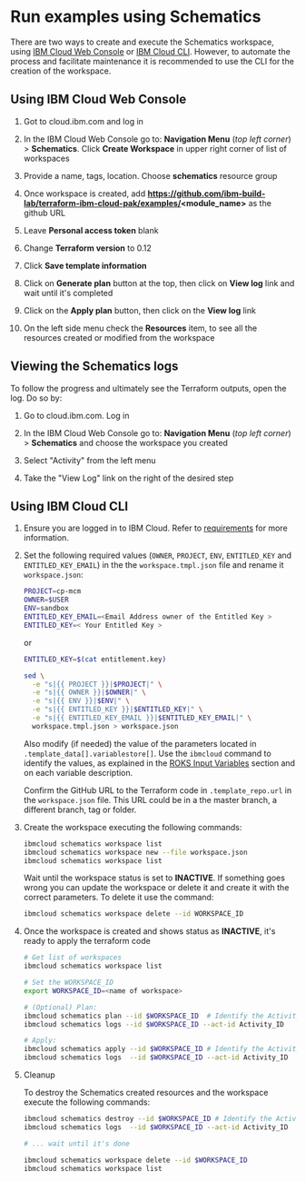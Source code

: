 # Run examples using Schematics

There are two ways to create and execute the Schematics workspace, using [IBM Cloud Web Console](#using-ibm-cloud-web-console) or [IBM Cloud CLI](#using-ibm-cloud-cli). However, to automate the process and facilitate maintenance it is recommended to use the CLI for the creation of the workspace.

## Using IBM Cloud Web Console

1. Got to cloud.ibm.com and log in

2. In the IBM Cloud Web Console go to: **Navigation Menu** (_top left corner_) > **Schematics**. Click **Create Workspace** in upper right corner of list of workspaces

3. Provide a name, tags, location. Choose **schematics** resource group

4. Once workspace is created, add **https://github.com/ibm-build-lab/terraform-ibm-cloud-pak/examples/<module_name>** as the github URL

5. Leave **Personal access token** blank

6. Change **Terraform version** to 0.12

7. Click **Save template information**

8. Click on **Generate plan** button at the top, then click on **View log** link and wait until it's completed

9. Click on the **Apply plan** button, then click on the **View log** link

10. On the left side menu check the **Resources** item, to see all the resources created or modified from the workspace

## Viewing the Schematics logs

To follow the progress and ultimately see the Terraform outputs, open the log. Do so by:

1. Go to cloud.ibm.com. Log in

2. In the IBM Cloud Web Console go to: **Navigation Menu** (_top left corner_) > **Schematics** and choose the workspace you created

3. Select "Activity" from the left menu

4. Take the "View Log" link on the right of the desired step

## Using IBM Cloud CLI

1. Ensure you are logged in to IBM Cloud. Refer to [requirements](./README.md#requirements) for more information.

2. Set the following required values (`OWNER`, `PROJECT`, `ENV`, `ENTITLED_KEY` and `ENTITLED_KEY_EMAIL`) in the the `workspace.tmpl.json` file and rename it `workspace.json`:

   ```bash
   PROJECT=cp-mcm
   OWNER=$USER
   ENV=sandbox
   ENTITLED_KEY_EMAIL=<Email Address owner of the Entitled Key >
   ENTITLED_KEY=< Your Entitled Key >
   ```

   or

   ```bash
   ENTITLED_KEY=$(cat entitlement.key)

   sed \
     -e "s|{{ PROJECT }}|$PROJECT|" \
     -e "s|{{ OWNER }}|$OWNER|" \
     -e "s|{{ ENV }}|$ENV|" \
     -e "s|{{ ENTITLED_KEY }}|$ENTITLED_KEY|" \
     -e "s|{{ ENTITLED_KEY_EMAIL }}|$ENTITLED_KEY_EMAIL|" \
     workspace.tmpl.json > workspace.json
   ```

   Also modify (if needed) the value of the parameters located in `.template_data[].variablestore[]`. Use the `ibmcloud` command to identify the values, as explained in the [ROKS Input Variables](#roks-input-variables) section and on each variable description.

   Confirm the GitHub URL to the Terraform code in `.template_repo.url` in the `workspace.json` file. This URL could be in a the master branch, a different branch, tag or folder.

3. Create the workspace executing the following commands:

   ```bash
   ibmcloud schematics workspace list
   ibmcloud schematics workspace new --file workspace.json
   ibmcloud schematics workspace list
   ```

   Wait until the workspace status is set to **INACTIVE**. If something goes wrong you can update the workspace or delete it and create it with the correct parameters. To delete it use the command:

   ```bash
   ibmcloud schematics workspace delete --id WORKSPACE_ID
   ```

4. Once the workspace is created and shows status as **INACTIVE**, it's ready to apply the terraform code

   ```bash
   # Get list of workspaces
   ibmcloud schematics workspace list

   # Set the WORKSPACE_ID
   export WORKSPACE_ID=<name of workspace>

   # (Optional) Plan:
   ibmcloud schematics plan --id $WORKSPACE_ID  # Identify the Activity_ID
   ibmcloud schematics logs --id $WORKSPACE_ID --act-id Activity_ID

   # Apply:
   ibmcloud schematics apply --id $WORKSPACE_ID # Identify the Activity_ID
   ibmcloud schematics logs  --id $WORKSPACE_ID --act-id Activity_ID
   ```

5. Cleanup

   To destroy the Schematics created resources and the workspace execute the following commands:

   ```bash
   ibmcloud schematics destroy --id $WORKSPACE_ID # Identify the Activity_ID
   ibmcloud schematics logs  --id $WORKSPACE_ID --act-id Activity_ID

   # ... wait until it's done

   ibmcloud schematics workspace delete --id $WORKSPACE_ID
   ibmcloud schematics workspace list
   ```

